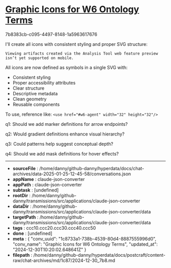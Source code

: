 # [Graphic Icons for W6 Ontology Terms](https://claude.ai/chat/1c8733a1-738b-4539-80d4-8887555996d0)

7b8383cb-c095-4497-8148-1a5963617676

 I'll create all icons with consistent styling and proper SVG structure:
```
Viewing artifacts created via the Analysis Tool web feature preview isn’t yet supported on mobile.
```



All icons are now defined as symbols in a single SVG with:
- Consistent styling
- Proper accessibility attributes
- Clear structure 
- Descriptive metadata
- Clean geometry
- Reusable components

To use, reference like: `<use href="#w6-agent" width="32" height="32"/>`

q1: Should we add marker definitions for arrow endpoints?

q2: Would gradient definitions enhance visual hierarchy?

q3: Could patterns help suggest conceptual depth?

q4: Should we add mask definitions for hover effects?

---

* **sourceFile** : /home/danny/github-danny/hyperdata/docs/chat-archives/data-2025-01-25-12-45-58/conversations.json
* **appName** : claude-json-converter
* **appPath** : claude-json-converter
* **subtask** : [undefined]
* **rootDir** : /home/danny/github-danny/transmissions/src/applications/claude-json-converter
* **dataDir** : /home/danny/github-danny/transmissions/src/applications/claude-json-converter/data
* **targetPath** : /home/danny/github-danny/transmissions/src/applications/claude-json-converter/data
* **tags** : ccc10.ccc20.ccc30.ccc40.ccc50
* **done** : [undefined]
* **meta** : {
  "conv_uuid": "1c8733a1-738b-4539-80d4-8887555996d0",
  "conv_name": "Graphic Icons for W6 Ontology Terms",
  "updated_at": "2024-12-30T10:20:02.648641Z"
}
* **filepath** : /home/danny/github-danny/hyperdata/docs/postcraft/content-raw/chat-archives/md/1c87/2024-12-30_7b8.md